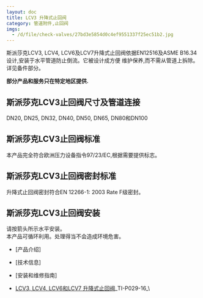 ```yaml
---
layout: doc
title: LCV3 升降式止回阀
category: 管道附件,止回阀
imgs:
  - /d/file/check-valves/27bd3e5854d0c4ef9551337f25ec51b2.jpg
---
```


斯派莎克LCV3, LCV4, LCV6及LCV7升降式止回阀依据EN12516及ASME B16.34设计,安装于水平管道防止倒流。它被设计成方便 维护保养,而不需从管道上拆除。详见备件部分。

**部分产品和服务只在特定地区提供.**

## 斯派莎克LCV3止回阀尺寸及管道连接

DN20, DN25, DN32, DN40, DN50, DN65, DN80和DN100

## 斯派莎克LCV3止回阀标准

本产品完全符合欧洲压力设备指令97/23/EC,根据需要提供标志。

## 斯派莎克LCV3止回阀密封标准

升降式止回阀密封符合EN 12266-1: 2003 Rate F级密封。

## 斯派莎克LCV3止回阀安装

请按箭头所示水平安装。  
本产品可循环利用。处理得当不会造成环境危害。

- [产品介绍]
- [技术信息]
- [安装和维修指南]

- [LCV3, LCV4, LCV6和LCV7 升降式止回阀](https://assets.spiraxvalve.com/pdf/TI-P029-16-LCV3,%20LCV4,%20LCV6和LCV7%20升降式止回阀.pdf)\_TI-P029-16\_\
